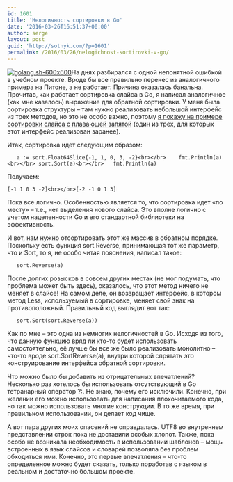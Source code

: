 ```yaml
---
id: 1601
title: 'Нелогичность сортировки в Go'
date: '2016-03-26T16:51:37+00:00'
author: serge
layout: post
guid: 'http://sotnyk.com/?p=1601'
permalink: /2016/03/26/nelogichnost-sortirovki-v-go/
---
```


[![golang.sh-600x600](http://localhost/wp-content/uploads/2015/11/golang.sh-600x600-300x300.png)](http://localhost/wp-content/uploads/2015/11/golang.sh-600x600.png)На днях разбирался с одной непонятной ошибкой в учебном проекте. Вроде бы все правильно перенес из аналогичного примера на Питоне, а не работает. Причина оказалась банальна. Прочитав, как работает сортировка слайса в Go, я написал аналогичное (как мне казалось) выражение для обратной сортировки. У меня была сортировка структуры – там нужно реализовать небольшой интерфейс из трех методов, но это не особо важно, поэтому [я покажу на примере сортировки слайса с плавающей запятой](https://play.golang.org/p/RuL5Zqao_u) (один из трех, для которых этот интерфейс реализован заранее).

Итак, сортировка идет следующим образом:

`	a := sort.Float64Slice{-1, 1, 0, 3, -2}<br></br>	fmt.Println(a)<br></br>	sort.Sort(a)<br></br>	fmt.Println(a)`

Получаем:

`[-1 1 0 3 -2]<br></br>[-2 -1 0 1 3]`

Пока все логично. Особенностью является то, что сортировка идет «по месту» – т.е., нет выделения нового слайса. Это вполне логично с учетом нацеленности Go и его стандартной библиотеки на эффективность.

И вот, нам нужно отсортировать этот же массив в обратном порядке. Поскольку есть функция sort.Reverse, принимающая тот же параметр, что и Sort, то я, не особо читая пояснения, написал такое:

`	sort.Reverse(a)`

После долгих розысков в совсем других местах (не мог подумать, что проблема может быть здесь), оказалось, что этот метод ничего не меняет в слайсе! На самом деле, он возвращает интерфейс, в котором метод Less, используемый в сортировке, меняет свой знак на противоположный. Правильный код выглядит вот так:

`	sort.Sort(sort.Reverse(a))`

Как по мне – это одна из немногих нелогичностей в Go. Исходя из того, что данную функцию вряд ли кто-то будет использовать самостоятельно, её лучше бы все же было реализовать монолитно – что-то вроде sort.SortReverse(a), внутри которой спрятать это конструирование интерфейса обратной сортировки.

Что можно было бы добавить из отрицательных впечатлений? Несколько раз хотелось бы использовать отсутствующий в Go тетранарный оператор ?:. Не знаю, почему его исключили. Конечно, при желании его можно использовать для написания плохочитаемого кода, но так можно использовать многие конструкции. В то же время, при правильном использовании, он делает код чище.

А вот пара других моих опасений не оправдалась. UTF8 во внутреннем представлении строк пока не доставили особых хлопот. Также, пока особо не возникала необходимость в использовании шаблонов – мощь встроенных в язык слайсов и словарей позволяла без проблем обходиться ими. Конечно, это первые впечатления – что-то определенное можно будет сказать, только поработав с языком в реальном и достаточно большом проекте.